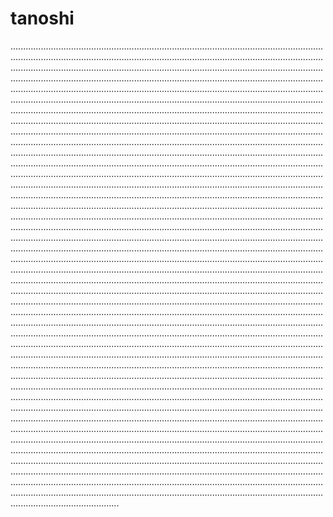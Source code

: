 # tanoshi

...............................................................................................................................................................................................................................................................................................................................................................................................................................................................................................................................................................................................................................................................................................................................................................................................................................................................................................................................................................................................................................................................................................................................................................................................................................................................................................................................................................................................................................................................................................................................................................................................................................................................................................................................................................................................................................................................................................................................................................................................................................................................................................................................................................................................................................................................................................................................................................................................................................................................................................................................................................................................................................................................................................................................................................................................................................................................................................................................................................................................................................................................................................................................................................................................................................................................................................................................................................................................................................................................................................................................................................................................................................................................................................................................................................................................................................................................................................................................................................................................................................................................................................................................................................................................................................................................................................................................................................................................................................................................................................................................................................................................................................................................................................................................................................................................................................................................................................................................................................................................................................................................................................................................................................................................................................................................................................................................................................................................................................................................................................................................................................................................